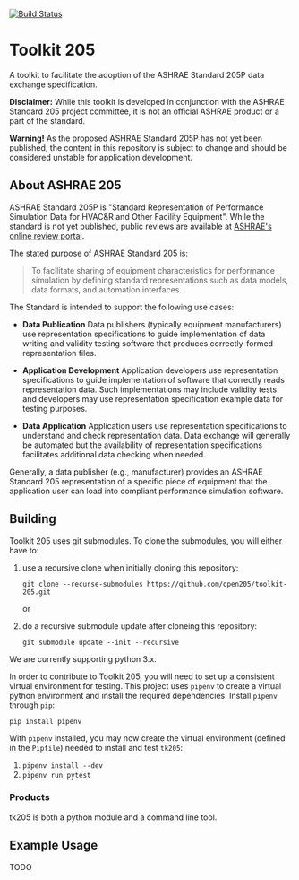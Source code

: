 [![Build Status](https://travis-ci.org/open205/toolkit-205.svg?branch=develop)](https://travis-ci.org/open205/toolkit-205)

Toolkit 205
===========

A toolkit to facilitate the adoption of the ASHRAE Standard 205P data exchange specification.

**Disclaimer:** While this toolkit is developed in conjunction with the ASHRAE Standard 205 project committee, it is not an official ASHRAE product or a part of the standard.

**Warning!**  As the proposed ASHRAE Standard 205P has not yet been published, the content in this repository is subject to change and should be considered unstable for application development.

About ASHRAE 205
----------------

ASHRAE Standard 205P is "Standard Representation of Performance Simulation Data for HVAC&R and Other Facility Equipment". While the standard is not yet published, public reviews are available at [ASHRAE's online review portal](https://osr.ashrae.org/default.aspx).

The stated purpose of ASHRAE Standard 205 is:

> To facilitate sharing of equipment characteristics for performance simulation by defining standard representations such as data models, data formats, and automation interfaces.

The Standard is intended to support the following use cases:

- **Data Publication** Data publishers (typically equipment manufacturers) use representation specifications to guide implementation of data writing and validity testing software that produces correctly-formed representation files.

- **Application Development** Application developers use representation specifications to guide implementation of software that correctly reads representation data. Such implementations may include validity tests and developers may use representation specification example data for testing purposes.

- **Data Application** Application users use representation specifications to understand and check representation data. Data exchange will generally be automated but the availability of representation specifications facilitates additional data checking when needed.

Generally, a data publisher (e.g., manufacturer) provides an ASHRAE Standard 205 representation of a specific piece of equipment that the application user can load into compliant performance simulation software.

Building
--------

Toolkit 205 uses git submodules. To clone the submodules, you will either have to:

1. use a recursive clone when initially cloning this repository:

    `git clone --recurse-submodules https://github.com/open205/toolkit-205.git`

    or

2. do a recursive submodule update after cloneing this repository:

    `git submodule update --init --recursive`

We are currently supporting python 3.x.

In order to contribute to Toolkit 205, you will need to set up a consistent virtual environment for testing.
This project uses `pipenv` to create a virtual python environment and install the required dependencies.
Install `pipenv` through `pip`:

`pip install pipenv`

With `pipenv` installed, you may now create the virtual environment (defined in the `Pipfile`) needed to install and test `tk205`:

1. `pipenv install --dev`
2. `pipenv run pytest`


### Products

tk205 is both a python module and a command line tool.

Example Usage
-------------

TODO
